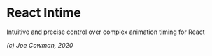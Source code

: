 # React Intime

Intuitive and precise control over complex animation timing for React

_(c) Joe Cowman, 2020_
